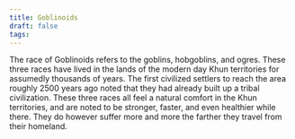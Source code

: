 ```yaml
---
title: Goblinoids
draft: false
tags:
---
```

 

The race of Goblinoids refers to the goblins, hobgoblins, and ogres. These three races have lived in the lands of the modern day Khun territories for assumedly thousands of years. The first civilized settlers to reach the area roughly 2500 years ago noted that they had already built up a tribal civilization. These three races all feel a natural comfort in the Khun territories, and are noted to be stronger, faster, and even healthier while there. They do however suffer more and more the farther they travel from their homeland.